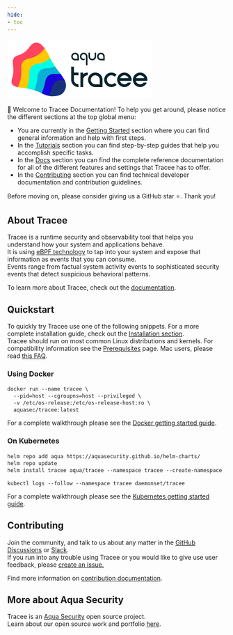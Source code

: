 ```yaml
---
hide:
- toc
---
```

![Tracee Logo >](images/tracee.png)

👋 Welcome to Tracee Documentation! To help you get around, please notice the different sections at the top global menu:

- You are currently in the [Getting Started](./) section where you can find general information and help with first steps.
- In the [Tutorials](./tutorials/overview) section you can find step-by-step guides that help you accomplish specific tasks.
- In the [Docs](./docs/overview) section you can find the complete reference documentation for all of the different features and settings that Tracee has to offer.
- In the [Contributing](./contributing/overview) section you can find technical developer documentation and contribution guidelines.

<!-- links that differ between docs and readme -->
[installation]:./docs/install/index.md
[docker-guide]:./docs/install/docker.md
[kubernetes-guide]:./docs/install/kubernetes.md
[prereqs]:./docs/install/prerequisites.md
[macfaq]:./docs/deep-dive/mac.md
<!-- everything below is copied from readme -->

Before moving on, please consider giving us a GitHub star ⭐️. Thank you!

## About Tracee

Tracee is a runtime security and observability tool that helps you understand how your system and applications behave.  
It is using [eBPF technology](https://ebpf.io/what-is-ebpf/) to tap into your system and expose that information as events that you can consume.  
Events range from factual system activity events to sophisticated security events that detect suspicious behavioral patterns.

To learn more about Tracee, check out the [documentation](https://aquasecurity.github.io/tracee/). 

## Quickstart

To quickly try Tracee use one of the following snippets. For a more complete installation guide, check out the [Installation section][installation].  
Tracee should run on most common Linux distributions and kernels. For compatibility information see the [Prerequisites][prereqs] page. Mac users, please read [this FAQ](macfaq).

### Using Docker

```shell
docker run --name tracee \
  --pid=host --cgroupns=host --privileged \
  -v /etc/os-release:/etc/os-release-host:ro \
  aquasec/tracee:latest
```

For a complete walkthrough please see the [Docker getting started guide][docker-guide].

### On Kubernetes

```shell
helm repo add aqua https://aquasecurity.github.io/helm-charts/
helm repo update
helm install tracee aqua/tracee --namespace tracee --create-namespace
```

```shell
kubectl logs --follow --namespace tracee daemonset/tracee
```

For a complete walkthrough please see the [Kubernetes getting started guide][kubernetes-guide].

## Contributing
  
Join the community, and talk to us about any matter in the [GitHub Discussions](https://github.com/aquasecurity/tracee/discussions) or [Slack](https://slack.aquasec.com).  
If you run into any trouble using Tracee or you would like to give use user feedback, please [create an issue.](https://github.com/aquasecurity/tracee/issues)

Find more information on [contribution documentation](./contributing/overview/).

## More about Aqua Security

Tracee is an [Aqua Security](https://aquasec.com) open source project.  
Learn about our open source work and portfolio [here](https://www.aquasec.com/products/open-source-projects/).
